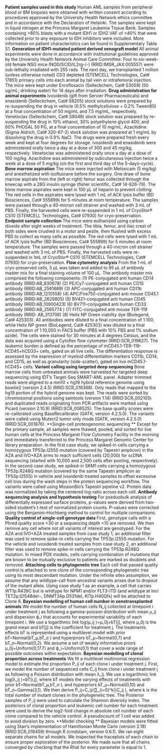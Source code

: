 **Patient samples used in this study**
Human AML samples from peripheral blood or BM biopsies were obtained with written consent according to procedures approved by the University Health Network ethics committee and in accordance with the Declaration of Helsinki. The samples were kept in liquid nitrogen at the Princess Margaret Leukemia Tissue Bank. Samples containing >80% blasts with a mutant IDH1 or IDH2 VAF of >40% that were collected prior to any exposure to IDH inhibitors were included. More information on patient characteristics can be found in Supplementary Table S1.
**Generation of IDH1-mutated patient derived xenograft model**
All animal experiments were done in accordance with institutional guidelines approved by the University Health Network Animal Care Committee. Four to six-week-old female NSG mice (NOD/SCID/IL2rg-/-) (RRID:IMSR_JAX:005557) were sub-lethally irradiated with 255 rads. The next day, we transplanted 1 million (unless otherwise noted) CD3 depleted (STEMCELL Technologies, Cat# 17851) primary cells into each animal by tail vein or intrafemoral injection. The mice were kept under Enrofloxacin (Selleckchem, Cat# S3059) (50 ug/mL; drinking water) for 14 days after irradiation.
**Drug administration for animal experiments**
Ivosidenib (gift from Servier Pharmaceuticals) and enasidenib (Selleckchem, Cat# S8205) stock solutions were prepared by re-suspending the drug in vehicle (0.5% methylcellulose + 0.2% Tween80) at a final concentration of 50 mg/mL and 7.5 mg/mL, respectively. Venetoclax (Selleckchem, Cat# S8048) stock solution was prepared by re-suspending the drug in 10% ethanol, 30% polyethylene glycol 400, and 60% PHOSAL 50 PG, at a final concentration of 10 mg/mL. Azacitidine (Sigma Aldrich, Cat# 320-67-2) stock solution was prepared at 1 mg/mL by dissolving the drug in 0.9% NaCl. The drugs were prepared fresh every week and kept at four degrees for storage. Ivosidenib and enasidenib were administered orally twice a day at a dose of 300 and 45 mg/kg, respectively. Venetoclax was administered orally once a day at a dose of 100 mg/kg. Azacitidine was administered by subcutaneous injection twice a week at a dose of 5 mg/kg (on the first and third day of the 5-days-cycle).
**Bone marrow aspiration**
The mice were injected with Meloxicam (5 mg/kg) and anesthetized with isofluorane before the surgery. One draw of bone marrow aspirate from the (left or right) femur was collected through the kneecap with a 28G insulin syringe (fisher scientific, Cat# 14-826-79). The bone marrow aspirates were kept in 100 μL of heparin to prevent clotting. The red cells in the aspirates were lysed with 1 mL of ACK lysis buffer (BD Biosciences, Cat# 555899) for 5 minutes at room temperature. The samples were passed through a 40-micron cell strainer and washed with 3 mL of PBS. Finally, the harvested cells were re-suspended in 1 mL of CryoStor® CS10 (STEMCELL Technologies, Cat# 07930) for cryo-preservation.
**Endpoint sample collection**
The mice were euthanized using carbon dioxide after eight weeks of treatment. The tibia, femur, and iliac crest of both sides were crushed in a motor and pestle, then flushed with excess PBS to collect as many cells as possible. The red cells were lysed with 1 mL of ACK lysis buffer (BD Biosciences, Cat# 555899) for 5 minutes at room temperature. The samples were passed through a 40-micron cell strainer and washed with 3 mL of PBS. Finally, the harvested cells were re-suspended in 1mL of CryoStor® CS10 (STEMCELL Technologies, Cat# 07930) for cryo-preservation.
**Flow cytometry analysis**
From the 1 mL of cryo-preserved cells, 5 μL was taken and added to 95 μL of antibody master mix for a final staining volume of 100 μL. The antibody master mix comprised the following components: (1) PE-conjugated anti human CD14 antibody (RRID:AB_830678) (2) PE/Cy7-conjugated anti human CD15 antibody (RRID:AB_2561669) (3) APC-conjugated anti human CD11b antibody (RRID:AB_1210558) (4) APC/Fire750-conjugated anti mouse CD45.1 antibody (RRID:AB_2629805) (5) BV421-conjugated anti human CD45 antibody (RRID:AB_10900423) (6) BV711-conjugated anti human CD33 antibody (RRID:AB_2565774 ) (7) FITC-conjugated anti mouse TER-119 antibody (RRID: 
AB_313706) (8) Helix NP Green viability dye (Biolegend, Cat# 425303). All antibodies were diluted to a final concentration of 1:100, while Helix NP green (BioLegend, Cat# 425303) was diluted to a final concentration of 1:10,000 in FACS buffer (PBS with 10% FBS and 1% sodium azide). The cells were stained for 30 minutes at 4 degrees Celsius, and the data was acquired using a Cytoflex flow cytometer (RRID:SCR_019627). The leukemic burden is defined as the percentage of mCD45.1-TER-119-hCD45+hCD33+ cells, gated on all live cells. The differentiation response is assessed by the expression of myeloid differentiation markers CD11b, CD14, and CD15, as well as granularity (side-scatter), gated on live mCD45.1-hCD45+ cells.
**Variant calling using targeted deep sequencing**
Bone marrow cells from untreated animals were harvested for targeted deep sequencing using IDT’s Target-Seq SMART-AML panel. Adapter trimmed reads were aligned to a mm10 + hg19 hybrid reference genome using bowtie2 (version 2.4.5) (RRID:SCR_016368). Only reads that mapped to the hg19 portion of the hybrid genome was kept. The reads were sorted by chromosomal positions using samtools (version 1.14) (RRID:SCR_002105) and duplicated reads originating from PCR artifacts were marked using Picard (version 2.10.9) (RRID:SCR_006525). The base quality scores were re-calibrated using BaseRecalibrator (GATK, version 4.2.5.0). The variants were called using Mutect2 tumor only mode (GATK, version 4.2.5.0) (RRID:SCR_001876).
**Single-cell proteogenomic sequencing **
Except for the primary sample, all samples were thawed, pooled, and sorted for live human cells at the Princess Margaret Flow Cytometry Facility in the morning and immediately transferred to the Princess Margaret Genomic Center for library preparation. In the first case study, we spiked-in cells carrying a homozygous TP53p.I255S mutation (covered by Tapestri amplicon) in the AZA and IVO+AZA arms to reach sufficient cells (20,000) for scDNA sequencing (started with 10,000 and 2,500 cells after pooling, respectively). In the second case study, we spiked-in SKM1 cells carrying a homozygous TP53p.R248Q mutation (covered by the same Tapestri amplicon as TP53p.I255S) in vehicle and ivosidenib treated samples to offset excessive cell loss during the wash steps in the protein sequencing workflow. The variants were called using MissionBio’s Tapestri pipeline v2. Protein data was normalized by taking the centered log-ratio across each cell.
**Antibody sequencing analysis and hypothesis testing**
For pseduobulk analysis of differentially expressed surface proteins, p-values were derived from two-sided student’s t-test of normalized protein counts. P-values were corrected using the Benjamini–Hochberg method to control for multiple comparisons.
**Quality control of single-cell genotype data**
First, genotype calls with a Phred quality score <30 or a sequencing depth <10 are removed. We then remove any cell where not all variants of interest are genotyped. For the AZA and IVO+AZA treated samples from case study 1, an additional filter was used to remove spike-in cells carrying the TP53p.I255S mutation. For the vehicle and ivosidenib treated samples from case study 2, an additional filter was used to remove spike-in cells carrying the TP53p.R248Q mutation. In mixed PDX models, cells carrying combination of mutations that are known to be mutually exclusive to patients are marked as doublets and removed. 
**Attaching cells to phylogenetic tree**
Each cell that passed quality control is attached to one clone of the corresponding phylogenetic tree using its most descendant mutation. Under the infinite sites assumption, we assume that any wildtype-call from ancestral variants arises due to dropout of the mutant allele. Using case study 1 as an example, a cell that carries WT1p.R439C but is wildtype for NPM1 and/or FLT3-ITD (and wildtype at loci TET2p.Q1548del¬, DNMT3Ap.D531del, KITp.H40Qfs) will be attached to Clone 6.
**Bayesian modelling of human cell number in xenotransplanted animals**
We model the number of human cells N_ij collected at timepoint i under treatment j as following a gamma-poisson distribution with mean μ_ij and dispersion ϕ_i that accounts for experimental variability of each timepoint i. We use a logarithmic link log(μ_ij )=μ_0j+bT[j], where μ_0j is the grand mean and bT[j] is the coefficient for treatment j. The treatments effects bT is represented using a multilevel model with prior bT~Normal(bT_μ,bT_σ ) and hyperpriors bT_μ~Normal(0,7) and bT_σ~Normal(0,2). We assume a set of weakly informative priors μ_0j~Uniform(0,17.7) and ϕ_i~Uniform(0,1) that cover a wide range of possible outcomes within expectation.
**Bayesian modelling of clonal proportion across treatments**
We fit a multilevel multinomial regression model to estimate the proportion P_ij  of each clone i under treatment j. First, we model the number of sequenced cells C_ij  from clone i under treatment j as following a Poisson distribution with mean λ_ij. We use a logarithmic link log(λ_ij )=bT[i,j], where bT models the varying effects of treatments with prior bT~Normal(bT_μ,bT_σ ), and hyperpriors bT_μ~Normal(0,10) and bT_σ~Gamma(3,1). We then derive P_ij=C_ij/(∑_(i=0)^k▒C_ij ), where k is the total number of mutant clones in the phylogenetic tree.
The Posterior samples of P_ij were used to calculate the Shannon diversity index. The posteriors of clonal proportion and leukemic cell number for each treatment were used to derive the log2-fold change in absolute cell number of each clone compared to the vehicle control. A pseudocount of 1 cell was added to avoid division by zero.
**Model checking **
Bayesian models were fitted using Stan’s implementation of Hamiltonian Monte Carlo (version 2.18) (RRID:SCR_018459) through R (cmdstanr, version 0.6.1). We ran eight separate chains for all models. We inspected the traceplots of each chain to ensure proper exploration of the posterior. We made sure that all chains converged by checking that the Rhat for every parameter is equal to 1. 
